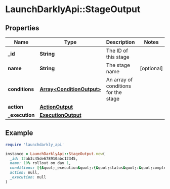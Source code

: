 # LaunchDarklyApi::StageOutput

## Properties

| Name | Type | Description | Notes |
| ---- | ---- | ----------- | ----- |
| **_id** | **String** | The ID of this stage |  |
| **name** | **String** | The stage name | [optional] |
| **conditions** | [**Array&lt;ConditionOutput&gt;**](ConditionOutput.md) | An array of conditions for the stage |  |
| **action** | [**ActionOutput**](ActionOutput.md) |  |  |
| **_execution** | [**ExecutionOutput**](ExecutionOutput.md) |  |  |

## Example

```ruby
require 'launchdarkly_api'

instance = LaunchDarklyApi::StageOutput.new(
  _id: 12ab3c45de678910abc12345,
  name: 10% rollout on day 1,
  conditions: [{&quot;_execution&quot;:{&quot;status&quot;:&quot;completed&quot;},&quot;id&quot;:&quot;12ab3c45de678910abc12345&quot;,&quot;kind&quot;:&quot;schedule&quot;,&quot;scheduleKind&quot;:&quot;relative&quot;,&quot;waitDuration&quot;:2,&quot;waitDurationUnit&quot;:&quot;calendarDay&quot;}],
  action: null,
  _execution: null
)
```


